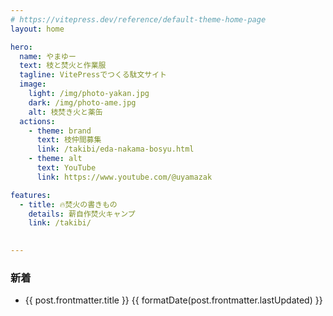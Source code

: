 ```yaml
---
# https://vitepress.dev/reference/default-theme-home-page
layout: home

hero:
  name: やまゆー
  text: 枝と焚火と作業服
  tagline: VitePressでつくる駄文サイト
  image:
    light: /img/photo-yakan.jpg
    dark: /img/photo-ame.jpg
    alt: 枝焚き火と薬缶
  actions:
    - theme: brand
      text: 枝仲間募集
      link: /takibi/eda-nakama-bosyu.html
    - theme: alt
      text: YouTube
      link: https://www.youtube.com/@uyamazak

features:
  - title: 🔥焚火の書きもの
    details: 薪自作焚火キャンプ
    link: /takibi/
  

---
```

### 新着

<ul>
  <li v-for="post of posts">
    <a :href="post.url">
      {{ post.frontmatter.title }}
      {{ formatDate(post.frontmatter.lastUpdated) }}
    </a>
  </li>
</ul>

<script setup>
import { data } from './takibi.data.mjs'
import { useData } from 'vitepress'
import { computed } from 'vue'
import { formatDate } from './utils.mjs'

const { frontmatter } = useData()
const posts = computed(() => {
  const filterd = data.filter(post => {
    return post.url.endsWith('.html')
  })
  const sorted = filterd.sort((a, b) => {
    return new Date(b.frontmatter.published) - new Date(a.frontmatter.published)
  })

  const sliced = sorted.slice(0, 5)
  return sliced
})
</script>

